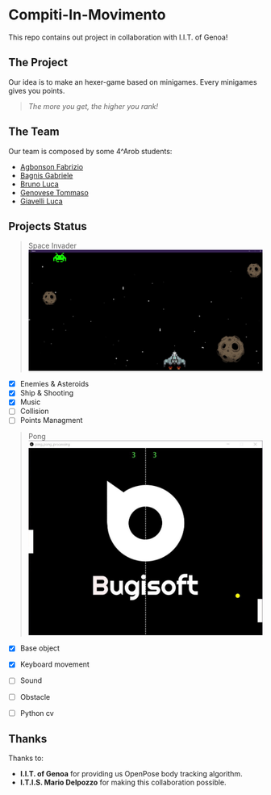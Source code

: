 # Compiti-In-Movimento
This repo contains out project in collaboration with I.I.T. of Genoa!

## The Project
Our idea is to make an hexer-game based on minigames. 
Every minigames gives you points. 
> _The more you get, the higher you rank!_

## The Team
Our team is composed by some 4^Arob students:
- [Agbonson Fabrizio](https://github.com/orgs/Bugis0ft/people/blackson)
- [Bagnis Gabriele](https://github.com/orgs/Bugis0ft/people/Bagnis-Gabriele)
- [Bruno Luca](https://github.com/orgs/Bugis0ft/people/Chestnut1)
- [Genovese Tommaso](https://github.com/orgs/Bugis0ft/people/TommyGenovese)
- [Giavelli Luca](https://github.com/orgs/Bugis0ft/people/LGiave)

## Projects Status
> Space Invader
![Image of Space Invader](https://github.com/Bugis0ft/Compiti-In-Movimento/blob/master/Space_invader/documentation/d1.png)
- [x] Enemies & Asteroids
- [x] Ship & Shooting
- [x] Music
- [ ] Collision
- [ ] Points Managment

>Pong
![Image of Space Invader](https://github.com/Bugis0ft/Compiti-In-Movimento/blob/master/Ping_pong/documentation/game.jpg)
-[x] Base object
-[x] Keyboard movement
-[ ] Sound
-[ ] Obstacle
-[ ] Python cv


## Thanks
Thanks to:
- __I.I.T. of Genoa__ for providing us OpenPose body tracking algorithm.
- __I.T.I.S. Mario Delpozzo__ for making this collaboration possible.
